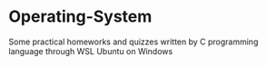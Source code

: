 # Operating-System
Some practical homeworks and quizzes written by C programming language through WSL Ubuntu on Windows 

